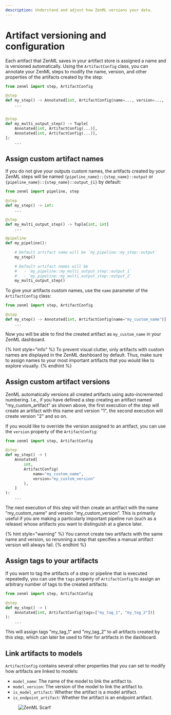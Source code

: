 ```yaml
---
description: Understand and adjust how ZenML versions your data.
---
```


# Artifact versioning and configuration

Each artifact that ZenML saves in your artifact store is assigned a name and
is versioned automatically. Using the `ArtifactConfig` class, you can annotate
your ZenML steps to modify the name, version, and other properties of the 
artifacts created by the step:

```python
from zenml import step, ArtifactConfig

@step
def my_step() -> Annotated[int, ArtifactConfig(name=..., version=..., ...)]:
    ...


@step
def my_multi_output_step() -> Tuple[
    Annotated[int, ArtifactConfig(...)],
    Annotated[int, ArtifactConfig(...)],
]:
    ...
```

## Assign custom artifact names

If you do not give your outputs custom names, the artifacts created by your
ZenML steps will be named `{pipeline_name}::{step_name}::output` or
`{pipeline_name}::{step_name}::output_{i}` by default:

```python
from zenml import pipeline, step

@step
def my_step() -> int:
    ...

@step
def my_multi_output_step() -> Tuple[int, int]
    ...

@pipeline
def my_pipeline():

    # Default artifact name will be `my_pipeline::my_step::output`
    my_step()

    # Default artifact names will be
    #   - `my_pipeline::my_multi_output_step::output_1`
    #   - `my_pipeline::my_multi_output_step::output_2`
    my_multi_output_step()
```

</details>


To give your artifacts custom names, use the `name` parameter of the
`ArtifactConfig` class:

```python
from zenml import step, ArtifactConfig

@step
def my_step() -> Annotated[int, ArtifactConfig(name="my_custom_name")]:
    ...
```

Now you will be able to find the created artifact as `my_custom_name` in your
ZenML dashboard.

{% hint style="info" %}
To prevent visual clutter, only artifacts with custom names are displayed in
the ZenML dashboard by default. Thus, make sure to assign names to your most
important artifacts that you would like to explore visually.
{% endhint %}

## Assign custom artifact versions

ZenML automatically versions all created artifacts using auto-incremented
numbering. I.e., if you have defined a step creating an artifact named
"my_custom_artifact" as shown above, the first execution of the step will
create an artifact with this name and version "1", the second execution will
create version "2" and so on.

If you would like to override the version assigned to an artifact, you can use
the `version` property of the `ArtifactConfig`:

```python
from zenml import step, ArtifactConfig

@step
def my_step() -> (
    Annotated[
        int, 
        ArtifactConfig(
            name="my_custom_name", 
            version="my_custom_version"
        ),
    ]
):
    ...
```

The next execution of this step will then create an artifact with the name
"my_custom_name" and version "my_custom_version". This is primarily useful if
you are making a particularly important pipeline run (such as a release) whose
artifacts you want to distinguish at a glance later.

{% hint style="warning" %}
You cannot create two artifacts with the same name and version, so rerunning a
step that specifies a manual artifact version will always fail.
{% endhint %}

## Assign tags to your artifacts

If you want to tag the artifacts of a step or pipeline that is executed
repeatedly, you can use the `tags` property of `ArtifactConfig` to assign an arbitrary number of tags to the created artifacts:

```python
from zenml import step, ArtifactConfig

@step
def my_step() -> (
    Annotated[int, ArtifactConfig(tags=["my_tag_1", "my_tag_2"])]
):
    ...
```

This will assign tags "my_tag_1" and "my_tag_2" to all artifacts created by
this step, which can later be used to filter for artifacts in the dashboard.

## Link artifacts to models

`ArtifactConfig` contains several other properties that you can set to modify
how artifacts are linked to models:
- `model_name`: The name of the model to link the artifact to.
- `model_version`: The version of the model to link the artifact to.
- `is_model_artifact`: Whether the artifact is a model artifact.
- `is_endpoint_artifact`: Whether the artifact is an endpoint artifact.

<!-- For scarf -->
<figure><img alt="ZenML Scarf" referrerpolicy="no-referrer-when-downgrade" src="https://static.scarf.sh/a.png?x-pxid=f0b4f458-0a54-4fcd-aa95-d5ee424815bc" /></figure>
